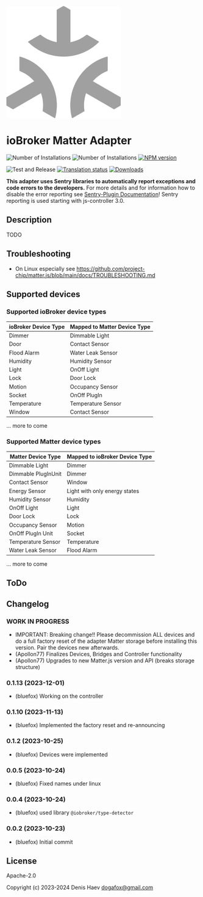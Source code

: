 ![Logo](admin/matter.png)
# ioBroker Matter Adapter

![Number of Installations](http://iobroker.live/badges/matter-installed.svg)
![Number of Installations](http://iobroker.live/badges/matter-stable.svg)
[![NPM version](http://img.shields.io/npm/v/iobroker.matter.svg)](https://www.npmjs.com/package/iobroker.matter)

![Test and Release](https://github.com/ioBroker/ioBroker.matter/workflows/Test%20and%20Release/badge.svg)
[![Translation status](https://weblate.iobroker.net/widgets/adapters/-/matter/svg-badge.svg)](https://weblate.iobroker.net/engage/adapters/?utm_source=widget)
[![Downloads](https://img.shields.io/npm/dm/iobroker.matter.svg)](https://www.npmjs.com/package/iobroker.matter)

**This adapter uses Sentry libraries to automatically report exceptions and code errors to the developers.** For more details and for information how to disable the error reporting see [Sentry-Plugin Documentation](https://github.com/ioBroker/plugin-sentry#plugin-sentry)! Sentry reporting is used starting with js-controller 3.0.


## Description
TODO

## Troubleshooting
* On Linux especially see https://github.com/project-chip/matter.js/blob/main/docs/TROUBLESHOOTING.md

## Supported devices

### Supported ioBroker device types

| ioBroker Device Type | Mapped to Matter Device Type |
|----------------------|------------------------------|
| Dimmer               | Dimmable Light               |
| Door                 | Contact Sensor               |
| Flood Alarm          | Water Leak Sensor            |
| Humidity             | Humidity Sensor              |
| Light                | OnOff Light                  |
| Lock                 | Door Lock                    |
| Motion               | Occupancy Sensor             |
| Socket               | OnOff PlugIn                 |
| Temperature          | Temperature Sensor           |
| Window               | Contact Sensor               |

... more to come

### Supported Matter device types

| Matter Device Type  | Mapped to ioBroker Device Type |
|---------------------|--------------------------------|
| Dimmable Light      | Dimmer                         |
| Dimmable PlugInUnit | Dimmer                         |
| Contact Sensor      | Window                         |
| Energy Sensor       | Light with only energy states  |
| Humidity Sensor     | Humidity                       |
| OnOff Light         | Light                          |
| Door Lock           | Lock                           |
| Occupancy Sensor    | Motion                         |
| OnOff PlugIn Unit   | Socket                         |
| Temperature Sensor  | Temperature                    |
| Water Leak Sensor   | Flood Alarm                    |

... more to come

## ToDo



<!--
	Placeholder for the next version (at the beginning of the line):
	### **WORK IN PROGRESS**
-->

## Changelog
### **WORK IN PROGRESS**
* IMPORTANT: Breaking change!! Please decommission ALL devices and do a full factory reset of the adapter Matter storage before installing this version. Pair the devices new afterwards. 
* (Apollon77) Finalizes Devices, Bridges and Controller functionality
* (Apollon77) Upgrades to new Matter.js version and API (breaks storage structure)

### 0.1.13 (2023-12-01)
* (bluefox) Working on the controller

### 0.1.10 (2023-11-13)
* (bluefox) Implemented the factory reset and re-announcing

### 0.1.2 (2023-10-25)
* (bluefox) Devices were implemented

### 0.0.5 (2023-10-24)
* (bluefox) Fixed names under linux

### 0.0.4 (2023-10-24)
* (bluefox) used library `@iobroker/type-detector`

### 0.0.2 (2023-10-23)
* (bluefox) Initial commit

## License
Apache-2.0

Copyright (c) 2023-2024 Denis Haev <dogafox@gmail.com>
